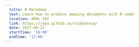 ```yaml
---
  title: R Markdown
  text: Learn how to produce amazing documents with R code! 
  location: AERL 107
  link: https://jepa.github.io/studyGroup/
  date: 2017-04-23
  startTime: '16:00'
  endTime: '17:00'
---
```

  
